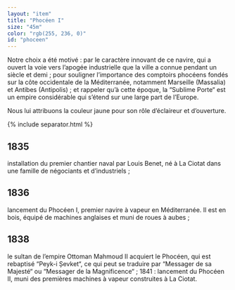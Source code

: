 ```yaml
---
layout: "item"
title: "Phocéen I"
size: "45m"
color: "rgb(255, 236, 0)"
id: "phoceen"
---
```


Notre choix a été motivé :par le caractère innovant de ce navire, qui a ouvert la voie vers l’apogée industrielle que la ville a connue pendant un siècle et demi ;pour souligner l’importance des comptoirs phocéens fondés sur la côte occidentale de la Méditerranée, notamment Marseille (Massalia) et Antibes (Antipolis) ;et rappeler qu’à cette époque, la “Sublime Porte“ est un empire considérable qui s’étend sur une large part de l’Europe.
Nous lui attribuons la couleur jaune pour son rôle d’éclaireur et d’ouverture.

{% include separator.html %}

1835
----

installation du premier chantier naval par Louis Benet, né à La Ciotat dans une famille de négociants et d’industriels ;

1836
----

lancement du Phocéen I, premier navire à vapeur en Méditerranée. Il est en bois, équipé de machines anglaises et muni de roues à aubes ;

1838
--------------

le sultan de l’empire Ottoman Mahmoud II acquiert le Phocéen, qui est rebaptisé “Peyk-i Șevket“, ce qui peut se traduire par “Messager de sa Majesté“ ou “Messager de la Magnificence“ ; 1841 : lancement du Phocéen II, muni des premières machines à vapeur construites à La Ciotat.

